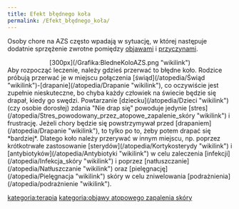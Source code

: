 ```yaml
---
title: Efekt błędnego koła
permalink: /Efekt_błędnego_koła/
---
```


Osoby chore na AZS często wpadają w sytuację, w której następuje dodatnie sprzężenie zwrotne pomiędzy [objawami](/atopedia/objawy_atopowego_zapalenia_skóry "wikilink") i [przyczynami](/atopedia/przyczyny_atopowego_zapalenia_skóry "wikilink").

<div align="center">
[300px](/Grafika:BledneKoloAZS.png "wikilink")

</div>
Aby rozpocząć leczenie, należy gdzieś przerwać to błędne koło. Rodzice próbują przerwać je w miejscu połączenia [świąd](/atopedia/Świąd "wikilink")-[drapanie](/atopedia/Drapanie "wikilink"), co oczywiście jest zupełnie nieskuteczne, bo chyba każdy człowiek na świecie będzie się drapał, kiedy go swędzi. Powtarzanie [dziecku](/atopedia/Dzieci "wikilink") (czy osobie dorosłej) zdania "Nie drap się" powoduje jedynie [stres](/atopedia/Stres_powodowany_przez_atopowe_zapalenie_skóry "wikilink") i frustrację. Jeżeli chory będzie się powstrzymywał przed [drapaniem](/atopedia/Drapanie "wikilink"), to tylko po to, żeby potem drapać się *bardziej*. Dlatego koło należy przerywać w innym miejscu, np. poprzez krótkotrwałe zastosowanie [sterydów](/atopedia/Kortykosterydy "wikilink") i [antybiotyków](/atopedia/Antybiotyki "wikilink") w celu zaleczenia [infekcji](/atopedia/Infekcja_skóry "wikilink") i poprzez [natłuszczanie](/atopedia/Natłuszczanie "wikilink") oraz [pielęgnację](/atopedia/Pielęgnacja "wikilink") skóry w celu zniwelowania [podrażnienia](/atopedia/podrażnienie "wikilink").

[kategoria:terapia](/atopedia/kategoria:terapia "wikilink") [kategoria:objawy atopowego zapalenia skóry](/atopedia/kategoria:objawy_atopowego_zapalenia_skóry "wikilink")